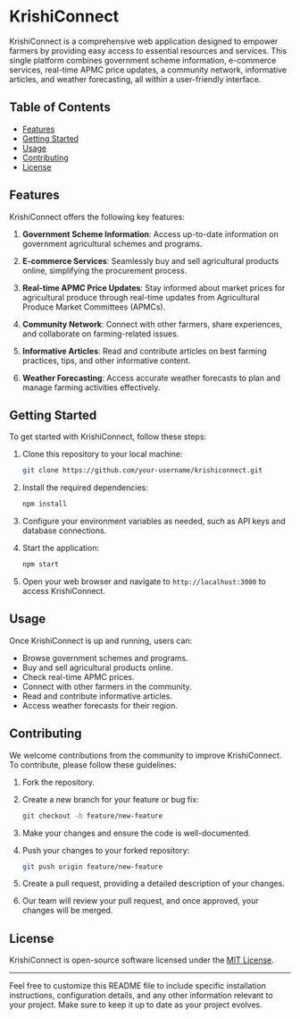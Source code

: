 

# KrishiConnect

KrishiConnect is a comprehensive web application designed to empower farmers by providing easy access to essential resources and services. This single platform combines government scheme information, e-commerce services, real-time APMC price updates, a community network, informative articles, and weather forecasting, all within a user-friendly interface.

## Table of Contents

- [Features](#features)
- [Getting Started](#getting-started)
- [Usage](#usage)
- [Contributing](#contributing)
- [License](#license)

## Features

KrishiConnect offers the following key features:

1. **Government Scheme Information**: Access up-to-date information on government agricultural schemes and programs.

2. **E-commerce Services**: Seamlessly buy and sell agricultural products online, simplifying the procurement process.

3. **Real-time APMC Price Updates**: Stay informed about market prices for agricultural produce through real-time updates from Agricultural Produce Market Committees (APMCs).

4. **Community Network**: Connect with other farmers, share experiences, and collaborate on farming-related issues.

5. **Informative Articles**: Read and contribute articles on best farming practices, tips, and other informative content.

6. **Weather Forecasting**: Access accurate weather forecasts to plan and manage farming activities effectively.

## Getting Started

To get started with KrishiConnect, follow these steps:

1. Clone this repository to your local machine:

   ```bash
   git clone https://github.com/your-username/krishiconnect.git
   ```

2. Install the required dependencies:

   ```bash
   npm install
   ```

3. Configure your environment variables as needed, such as API keys and database connections.

4. Start the application:

   ```bash
   npm start
   ```

5. Open your web browser and navigate to `http://localhost:3000` to access KrishiConnect.

## Usage

Once KrishiConnect is up and running, users can:

- Browse government schemes and programs.
- Buy and sell agricultural products online.
- Check real-time APMC prices.
- Connect with other farmers in the community.
- Read and contribute informative articles.
- Access weather forecasts for their region.

## Contributing

We welcome contributions from the community to improve KrishiConnect. To contribute, please follow these guidelines:

1. Fork the repository.

2. Create a new branch for your feature or bug fix:

   ```bash
   git checkout -b feature/new-feature
   ```

3. Make your changes and ensure the code is well-documented.

4. Push your changes to your forked repository:

   ```bash
   git push origin feature/new-feature
   ```

5. Create a pull request, providing a detailed description of your changes.

6. Our team will review your pull request, and once approved, your changes will be merged.

## License

KrishiConnect is open-source software licensed under the [MIT License](LICENSE).

---

Feel free to customize this README file to include specific installation instructions, configuration details, and any other information relevant to your project. Make sure to keep it up to date as your project evolves.
